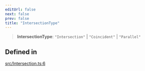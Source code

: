```yaml
---
editUrl: false
next: false
prev: false
title: "IntersectionType"
---
```


> **IntersectionType**: `"Intersection"` \| `"Coincident"` \| `"Parallel"`

## Defined in

[src/Intersection.ts:6](https://github.com/fabricjs/fabric.js/blob/8748628df7e9de00ba77413bfc3ad9e9fe9d4f30/src/Intersection.ts#L6)
